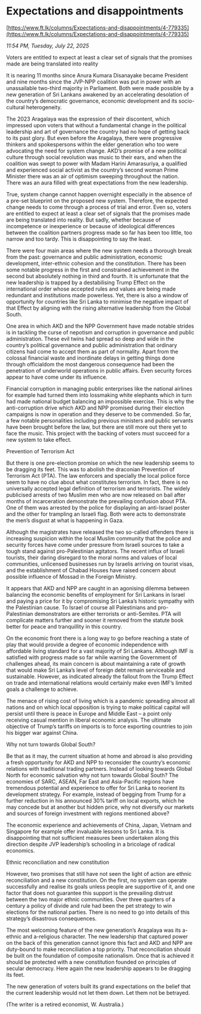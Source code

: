 # Expectations and disappointments

[https://www.ft.lk/columns/Expectations-and-disappointments/4-779335](https://www.ft.lk/columns/Expectations-and-disappointments/4-779335)

*11:54 PM, Tuesday, July 22, 2025*

Voters are entitled to expect at least a clear set of signals that the promises made are being translated into reality

It is nearing 11 months since Anura Kumara Disanayake became President and nine months since the JVP-NPP coalition was put in power with an unassailable two-third majority in Parliament. Both were made possible by a new generation of Sri Lankans awakened by an accelerating desolation of the country’s democratic governance, economic development and its socio-cultural heterogeneity.

The 2023 Aragalaya was the expression of their discontent, which impressed upon voters that without a fundamental change in the political leadership and art of governance the country had no hope of getting back to its past glory. But even before the Aragalaya, there were progressive thinkers and spokespersons within the elder generation who too were advocating the need for system change. AKD’s promise of a new political culture through social revolution was music to their ears, and when the coalition was swept to power with Madam Harini Amarasuriya, a qualified and experienced social activist as the country’s second woman Prime Minister there was an air of optimism sweeping throughout the nation. There was an aura filled with great expectations from the new leadership.

True, system change cannot happen overnight especially in the absence of a pre-set blueprint on the proposed new system. Therefore, the expected change needs to come through a process of trial and error. Even so, voters are entitled to expect at least a clear set of signals that the promises made are being translated into reality. But sadly, whether because of incompetence or inexperience or because of ideological differences between the coalition partners progress made so far has been too little, too narrow and too tardy. This is disappointing to say the least.

There were four main areas where the new system needs a thorough break from the past: governance and public administration, economic development, inter-ethnic cohesion and the constitution. There has been some notable progress in the first and constrained achievement in the second but absolutely nothing in third and fourth. It is unfortunate that the new leadership is trapped by a destabilising Trump Effect on the international order whose accepted rules and values are being made redundant and institutions made powerless. Yet, there is also a window of opportunity for countries like Sri Lanka to minimise the negative impact of that Effect by aligning with the rising alternative leadership from the Global South.

One area in which AKD and the NPP Government have made notable strides is in tackling the curse of nepotism and corruption in governance and public administration. These evil twins had spread so deep and wide in the country’s political governance and public administration that ordinary citizens had come to accept them as part of normality. Apart from the colossal financial waste and inordinate delays in getting things done through officialdom the most dangerous consequence had been the penetration of underworld operations in public affairs. Even security forces appear to have come under its influence.

Financial corruption in managing public enterprises like the national airlines for example had turned them into lossmaking white elephants which in turn had made national budget balancing an impossible exercise. This is why the anti-corruption drive which AKD and NPP promised during their election campaigns is now in operation and they deserve to be commended. So far, a few notable personalities including previous ministers and public servants have been brought before the law, but there are still more out there yet to face the music. This project with the backing of voters must succeed for a new system to take effect.

Prevention of Terrorism Act

But there is one pre-election promise on which the new leadership seems to be dragging its feet. This was to abolish the draconian Prevention of Terrorism Act (PTA). The law enforcers and specially the local police force seem to have no clue about what constitutes terrorism. In fact, there is no universally accepted legal definition of terrorism and terrorists. The widely publicised arrests of two Muslim men who are now released on bail after months of incarceration demonstrate the prevailing confusion about PTA. One of them was arrested by the police for displaying an anti-Israel poster and the other for trampling an Israeli flag. Both were acts to demonstrate the men’s disgust at what is happening in Gaza.

Although the magistrates have released the two so-called offenders there is increasing suspicion within the local Muslim community that the police and security forces have come under pressure from Israeli sources to take a tough stand against pro-Palestinian agitators. The recent influx of Israeli tourists, their daring disregard to the moral norms and values of local communities, unlicensed businesses run by Israelis arriving on tourist visas, and the establishment of Chabad Houses have raised concern about possible influence of Mossad in the Foreign Ministry.

It appears that AKD and NPP are caught in an agonising dilemma between balancing the economic benefits of employment for Sri Lankans in Israel and paying a price for it by compromising Sri Lanka’s historic sympathy with the Palestinian cause. To Israel of course all Palestinians and pro-Palestinian demonstrators are either terrorists or anti-Semites. PTA will complicate matters further and sooner it removed from the statute book better for peace and tranquillity in this country.

On the economic front there is a long way to go before reaching a state of play that would provide a degree of economic independence with affordable living standard for a vast majority of Sri Lankans. Although IMF is satisfied with progress made so far while warning the Government of challenges ahead, its main concern is about maintaining a rate of growth that would make Sri Lanka’s level of foreign debt remain serviceable and sustainable. However, as indicated already the fallout from the Trump Effect on trade and international relations would certainly make even IMF’s limited goals a challenge to achieve.

The menace of rising cost of living which is a pandemic spreading almost all nations and on which local opposition is trying to make political capital will persist until there is peace in Europe and Middle East – a point only receiving casual mention in liberal economic analysis. The ultimate objective of Trump’s tariffs on imports is to force exporting countries to join his bigger war against China.

Why not turn towards Global South?

Be that as it may, the current situation at home and abroad is also providing a fresh opportunity for AKD and NPP to reconsider the country’s economic relations with traditional trading partners. Instead of looking towards Global North for economic salvation why not turn towards Global South? The economies of SARC, ASEAN, Far East and Asia-Pacific regions have tremendous potential and experience to offer for Sri Lanka to reorient its development strategy. For example, instead of begging from Trump for a further reduction in his announced 30% tariff on local exports, which he may concede but at another but hidden price, why not diversify our markets and sources of foreign investment with regions mentioned above?

The economic experience and achievements of China, Japan, Vietnam and Singapore for example offer invaluable lessons to Sri Lanka. It is disappointing that not sufficient measures been undertaken along this direction despite JVP leadership’s schooling in a bricolage of radical economics.

Ethnic reconciliation and new constitution

However, two promises that still have not seen the light of action are ethnic reconciliation and a new constitution. On the first, no system can operate successfully and realise its goals unless people are supportive of it, and one factor that does not guarantee this support is the prevailing distrust between the two major ethnic communities. Over three quarters of a century a policy of divide and rule had been the pet strategy to win elections for the national parties. There is no need to go into details of this strategy’s disastrous consequences.

The most welcoming feature of the new generation’s Aragalaya was its a-ethnic and a-religious character. The new leadership that captured power on the back of this generation cannot ignore this fact and AKD and NPP are duty-bound to make reconciliation a top priority. That reconciliation should be built on the foundation of composite nationalism. Once that is achieved it should be protected with a new constitution founded on principles of secular democracy. Here again the new leadership appears to be dragging its feet.

The new generation of voters built its grand expectations on the belief that the current leadership would not let them down. Let them not be betrayed.

(The writer is a retired economist, W. Australia.)

